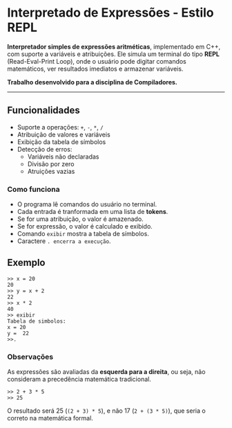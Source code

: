 # Interpretado de Expressões - Estilo REPL

**Interpretador simples de expressões aritméticas**, implementado em C++, com suporte a variáveis e atribuições. Ele simula um terminal do tipo **REPL** (Read-Eval-Print Loop), onde o usuário pode digitar comandos matemáticos, ver resultados imediatos e armazenar variáveis.

**Trabalho desenvolvido para a disciplina de Compiladores.**

---
## Funcionalidades

- Suporte a operações: `+`, `-`, `*`, `/` 
- Atribuição de valores e variáveis
- Exibição da tabela de símbolos
- Detecção de erros:
    - Variáveis não declaradas
    - Divisão por zero
    - Atruições vazias

### Como funciona

- O programa lê comandos do usuário no terminal.
- Cada entrada é tranformada em uma lista de **tokens**.
- Se for uma atribuição, o valor é amazenado.
- Se for expressão, o valor é calculado e exibido.
- Comando `exibir` mostra a tabela de símbolos.
- Caractere `. encerra a execução`.

## Exemplo

```
>> x = 20
20
>> y = x + 2
22
>> x * 2
40
>> exibir
Tabela de simbolos:
x = 20
y =  22
>>.
````
### Observações

As expressões são avaliadas da **esquerda para a direita**, ou seja, não consideram a precedência matemática tradicional.
```
>> 2 + 3 * 5
>> 25
```
O resultado será 25 (`(2 + 3) * 5`), e não 17 (`2 + (3 * 5)`), que seria o correto na matemática formal.